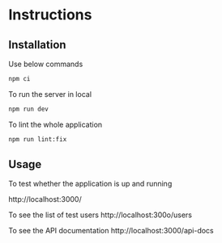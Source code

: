 # Instructions



## Installation

Use below commands 

```bash
npm ci
```

To run the server in local
```bash
npm run dev
```

To lint the whole application
```bash
npm run lint:fix
```
## Usage

To test whether the application is up and running

http://localhost:3000/

To see the list of test users
http://localhost:300o/users

To see the API documentation
http://localhost:3000/api-docs
